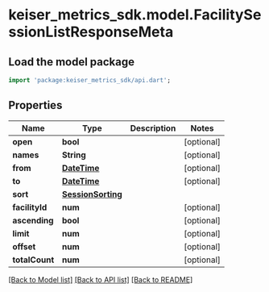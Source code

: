 # keiser_metrics_sdk.model.FacilitySessionListResponseMeta

## Load the model package
```dart
import 'package:keiser_metrics_sdk/api.dart';
```

## Properties
Name | Type | Description | Notes
------------ | ------------- | ------------- | -------------
**open** | **bool** |  | [optional] 
**names** | **String** |  | [optional] 
**from** | [**DateTime**](DateTime.md) |  | [optional] 
**to** | [**DateTime**](DateTime.md) |  | [optional] 
**sort** | [**SessionSorting**](SessionSorting.md) |  | 
**facilityId** | **num** |  | [optional] 
**ascending** | **bool** |  | [optional] 
**limit** | **num** |  | [optional] 
**offset** | **num** |  | [optional] 
**totalCount** | **num** |  | [optional] 

[[Back to Model list]](../README.md#documentation-for-models) [[Back to API list]](../README.md#documentation-for-api-endpoints) [[Back to README]](../README.md)


